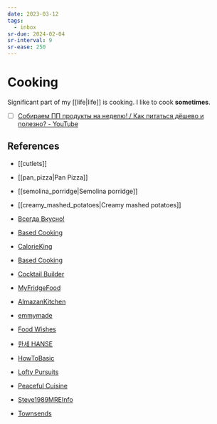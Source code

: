 ```yaml
---
date: 2023-03-12
tags:
  - inbox
sr-due: 2024-02-04
sr-interval: 9
sr-ease: 250
---
```

# Cooking

Significant part of my [[life|life]] is cooking. I like to cook
**sometimes**.

- [ ] [Собираем ПП продукты на неделю! / Как питаться дёшево и полезно? - YouTube](https://www.youtube.com/watch?v=ONffRw8rxVA)

## References

- [[cutlets]]
- [[pan_pizza|Pan Pizza]]
- [[semolina_porridge|Semolina porridge]]
- [[creamy_mashed_potatoes|Creamy mashed potatoes]]
- [Всегда Вкусно!](https://www.vsegdavkusno.ru/)
- [Based Cooking](https://based.cooking/)
- [CalorieKing](https://www.calorieking.com/us/en/)
- [Based Cooking](https://based.cooking/)
- [Cocktail Builder](https://www.cocktailbuilder.com/)
- [MyFridgeFood](https://myfridgefood.com/)

- [AlmazanKitchen](https://www.youtube.com/@AlmazanKitchen/videos)
- [emmymade](https://www.youtube.com/@emmymade/videos)
- [Food Wishes](https://www.youtube.com/@foodwishes/videos)
- [한세 HANSE](https://www.youtube.com/hanse1101/videos)
- [HowToBasic](https://www.youtube.com/@HowToBasic/videos)
- [Lofty Pursuits](https://www.youtube.com/@LoftyPursuits/videos)
- [Peaceful Cuisine](https://www.youtube.com/@peacefulcuisine)
- [Steve1989MREInfo](https://www.youtube.com/@Steve1989MRE/videos)
- [Townsends](https://www.youtube.com/@townsends/videos)

